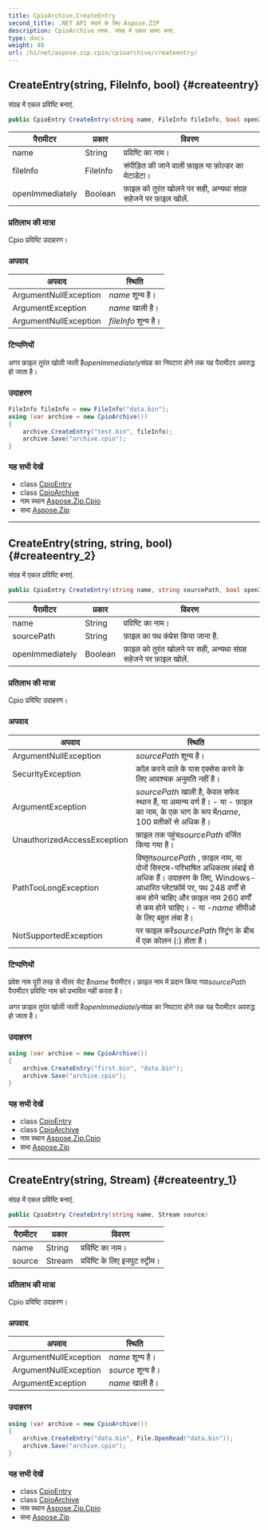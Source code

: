 ```yaml
---
title: CpioArchive.CreateEntry
second_title: .NET API संदर्भ के लिए Aspose.ZIP
description: CpioArchive तरक. संग्रह में एकल प्रवष्ट बनएं.
type: docs
weight: 40
url: /hi/net/aspose.zip.cpio/cpioarchive/createentry/
---
```

## CreateEntry(string, FileInfo, bool) {#createentry}

संग्रह में एकल प्रविष्टि बनाएं.

```csharp
public CpioEntry CreateEntry(string name, FileInfo fileInfo, bool openImmediately = false)
```

| पैरामीटर | प्रकार | विवरण |
| --- | --- | --- |
| name | String | प्रविष्टि का नाम। |
| fileInfo | FileInfo | संपीड़ित की जाने वाली फ़ाइल या फ़ोल्डर का मेटाडेटा। |
| openImmediately | Boolean | फ़ाइल को तुरंत खोलने पर सही, अन्यथा संग्रह सहेजने पर फ़ाइल खोलें. |

### प्रतिलाभ की मात्रा

Cpio प्रविष्टि उदाहरण।

### अपवाद

| अपवाद | स्थिति |
| --- | --- |
| ArgumentNullException | *name* शून्य है। |
| ArgumentException | *name* खाली है। |
| ArgumentNullException | *fileInfo* शून्य है। |

### टिप्पणियों

अगर फ़ाइल तुरंत खोली जाती है*openImmediately*संग्रह का निपटारा होने तक यह पैरामीटर अवरुद्ध हो जाता है।

### उदाहरण

```csharp
FileInfo fileInfo = new FileInfo("data.bin");
using (var archive = new CpioArchive())
{
    archive.CreateEntry("test.bin", fileInfo);
    archive.Save("archive.cpio");
}
```

### यह सभी देखें

* class [CpioEntry](../../cpioentry/)
* class [CpioArchive](../)
* नाम स्थान [Aspose.Zip.Cpio](../../cpioarchive/)
* सभा [Aspose.Zip](../../../)

---

## CreateEntry(string, string, bool) {#createentry_2}

संग्रह में एकल प्रविष्टि बनाएं.

```csharp
public CpioEntry CreateEntry(string name, string sourcePath, bool openImmediately = false)
```

| पैरामीटर | प्रकार | विवरण |
| --- | --- | --- |
| name | String | प्रविष्टि का नाम। |
| sourcePath | String | फ़ाइल का पथ कंप्रेस किया जाना है. |
| openImmediately | Boolean | फ़ाइल को तुरंत खोलने पर सही, अन्यथा संग्रह सहेजने पर फ़ाइल खोलें. |

### प्रतिलाभ की मात्रा

Cpio प्रविष्टि उदाहरण।

### अपवाद

| अपवाद | स्थिति |
| --- | --- |
| ArgumentNullException | *sourcePath* शून्य है। |
| SecurityException | कॉल करने वाले के पास एक्सेस करने के लिए आवश्यक अनुमति नहीं है। |
| ArgumentException | *sourcePath* खाली है, केवल सफेद स्थान हैं, या अमान्य वर्ण हैं। - या - फ़ाइल का नाम, के एक भाग के रूप में*name*, 100 प्रतीकों से अधिक है। |
| UnauthorizedAccessException | फ़ाइल तक पहुंच*sourcePath* वर्जित किया गया है। |
| PathTooLongException | विष्तृत*sourcePath* , फ़ाइल नाम, या दोनों सिस्टम-परिभाषित अधिकतम लंबाई से अधिक हैं। उदाहरण के लिए, Windows-आधारित प्लेटफ़ॉर्म पर, पथ 248 वर्णों से कम होने चाहिए और फ़ाइल नाम 260 वर्णों से कम होने चाहिए। - या -*name* सीपीओ के लिए बहुत लंबा है। |
| NotSupportedException | पर फाइल करें*sourcePath* स्ट्रिंग के बीच में एक कोलन (:) होता है। |

### टिप्पणियों

प्रवेश नाम पूरी तरह से भीतर सेट है*name* पैरामीटर। फ़ाइल नाम में प्रदान किया गया*sourcePath* पैरामीटर प्रविष्टि नाम को प्रभावित नहीं करता है।

अगर फ़ाइल तुरंत खोली जाती है*openImmediately*संग्रह का निपटारा होने तक यह पैरामीटर अवरुद्ध हो जाता है।

### उदाहरण

```csharp
using (var archive = new CpioArchive())
{
    archive.CreateEntry("first.bin", "data.bin");
    archive.Save("archive.cpio");
}
```

### यह सभी देखें

* class [CpioEntry](../../cpioentry/)
* class [CpioArchive](../)
* नाम स्थान [Aspose.Zip.Cpio](../../cpioarchive/)
* सभा [Aspose.Zip](../../../)

---

## CreateEntry(string, Stream) {#createentry_1}

संग्रह में एकल प्रविष्टि बनाएं.

```csharp
public CpioEntry CreateEntry(string name, Stream source)
```

| पैरामीटर | प्रकार | विवरण |
| --- | --- | --- |
| name | String | प्रविष्टि का नाम। |
| source | Stream | प्रविष्टि के लिए इनपुट स्ट्रीम। |

### प्रतिलाभ की मात्रा

Cpio प्रविष्टि उदाहरण।

### अपवाद

| अपवाद | स्थिति |
| --- | --- |
| ArgumentNullException | *name* शून्य है। |
| ArgumentNullException | *source* शून्य है। |
| ArgumentException | *name* खाली है। |

### उदाहरण

```csharp
using (var archive = new CpioArchive())
{
    archive.CreateEntry("data.bin", File.OpenRead("data.bin"));
    archive.Save("archive.cpio");
}
```

### यह सभी देखें

* class [CpioEntry](../../cpioentry/)
* class [CpioArchive](../)
* नाम स्थान [Aspose.Zip.Cpio](../../cpioarchive/)
* सभा [Aspose.Zip](../../../)


